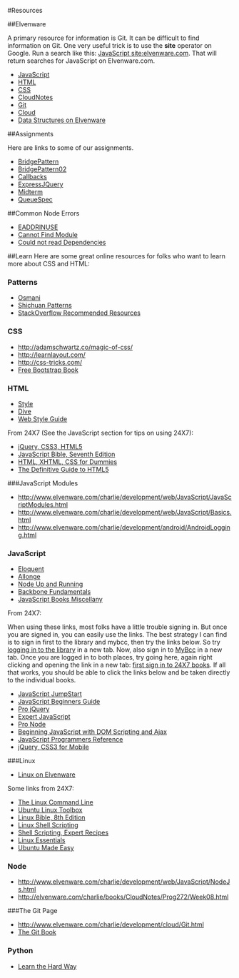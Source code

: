 #Resources

##Elvenware

A primary resource for information is Git. It can be difficult to find information on Git. One very useful trick is to use the **site** operator on Google. Run a search like this: [JavaScript site:elvenware.com](https://www.google.com/#q=javascript+site:elvenware.com). That will return searches for JavaScript on Elvenware.com.


- [JavaScript](http://elvenware.com/charlie/development/web/JavaScript/)
- [HTML](http://elvenware.com/charlie/development/web/HtmlGuide/)
- [CSS](http://elvenware.com/charlie/development/web/CssGuide/)
- [CloudNotes](http://elvenware.com/charlie/books/CloudNotes/CloudNotes.html)
- [Git](http://www.elvenware.com/charlie/development/cloud/Git.html)
- [Cloud](http://www.elvenware.com/charlie/development/cloud/)
- [Data Structures on Elvenware][DataStructures]

##Assignments

Here are links to some of our assignments.

- [BridgePattern][bp]
- [BridgePattern02][bp02]
- [Callbacks][callbacks]
- [ExpressJQuery][expj]
- [Midterm][midterm]
- [QueueSpec][queueSpec]


[bp]: http://www.elvenware.com/charlie/books/CloudNotes/Assignments/BridgePattern.html
[bp02]: http://www.elvenware.com/charlie/books/CloudNotes/Assignments/BridgePattern02.html
[callbacks]:  http://www.elvenware.com/charlie/books/CloudNotes/Assignments/Callbacks.html
[expj]: http://www.elvenware.com/charlie/books/CloudNotes/Assignments/ExpressJQuery.html
[midterm]: http://www.elvenware.com/charlie/books/CloudNotes/Assignments/Prog282Midterm2014.html
[queueSpec]: http://www.elvenware.com/charlie/books/CloudNotes/Assignments/QueueSpec.html 


##Common Node Errors

- [EADDRINUSE][EINUSE]
- [Cannot Find Module][MNOTFOUND]
- [Could not read Dependencies][NODEPENDENCIES]

[NODEPENDENCIES]: http://elvenware.com/charlie/development/web/JavaScript/NodeJs.html#error-couldnt-read-dependencies
[EINUSE]: http://www.elvenware.com/charlie/development/web/JavaScript/NodeJs.html#EADDRINUSE
[MNOTFOUND]: http://www.elvenware.com/charlie/development/web/JavaScript/NodeJs.html#error-cannot-find-module

##Learn
Here are some great online resources for folks who want to learn more about CSS and HTML:

### Patterns

- [Osmani](http://addyosmani.com/resources/essentialjsdesignpatterns/book/)
- [Shichuan Patterns](http://shichuan.github.io/javascript-patterns/)
- [StackOverflow Recommended Resources](http://stackoverflow.com/questions/3168805/javascript-design-patterns)

### CSS

- <http://adamschwartz.co/magic-of-css/>
- <http://learnlayout.com/>
- <http://css-tricks.com/>
- [Free Bootstrap Book](http://freebootstrap.com/)

### HTML

- [Style](http://webtypography.net/toc/)
- [Dive](http://diveintohtml5.info/index.html)
- [Web Style Guide](http://www.webstyleguide.com/wsg3/index.html)

From 24X7 (See the JavaScript section for tips on using 24X7):

- [jQuery, CSS3, HTML5](http://library.books24x7.com.ezproxy.bellevuecollege.edu/toc.aspx?bookid=56100)
- [JavaScript Bible, Seventh Edition](http://library.books24x7.com.ezproxy.bellevuecollege.edu/toc.aspx?bkid=40721)
- [HTML, XHTML, CSS for Dummies](http://library.books24x7.com.ezproxy.bellevuecollege.edu/toc.aspx?bookid=40686)
- [The Definitive Guide to HTML5](http://library.books24x7.com.ezproxy.bellevuecollege.edu/toc.aspx?bookid=45269)

###JavaScript Modules

* <http://www.elvenware.com/charlie/development/web/JavaScript/JavaScriptModules.html>
* <http://www.elvenware.com/charlie/development/web/JavaScript/Basics.html>
* <http://www.elvenware.com/charlie/development/android/AndroidLogging.html>

### JavaScript

- [Eloquent](http://eloquentjavascript.net/contents.html)
- [Allonge](https://leanpub.com/javascript-allonge/read)
- [Node Up and Running](http://chimera.labs.oreilly.com/books/1234000001808/index.html)
- [Backbone Fundamentals](http://addyosmani.github.io/backbone-fundamentals/)
- [JavaScript Books Miscellany](http://jsbooks.revolunet.com/)

From 24X7:

When using these links, most folks have a little trouble signing in. But once you are signed in, you can easily use the links. The best strategy I can find is to sign in first to the library and mybcc, then try the links below. So try [logging in to the library][liblog] in a new tab. Now, also sign in to [MyBcc][MyBcc] in a new tab. Once you are logged in to both places, try going here, again right clicking and opening the link in a new tab: [first sign in to 24X7 books][BC247]. If all that works, you should be able to click the links below and be taken directly to the individual books.

- [JavaScript JumpStart](http://library.books24x7.com.ezproxy.bellevuecollege.edu/toc.aspx?bkid=56022)
- [JavaScript Beginners Guide](http://library.books24x7.com.ezproxy.bellevuecollege.edu/toc.aspx?bookid=56212)
- [Pro jQuery](http://library.books24x7.com.ezproxy.bellevuecollege.edu/toc.aspx?bookid=59478)
- [Expert JavaScript](http://library.books24x7.com.ezproxy.bellevuecollege.edu/toc.aspx?bookid=59464)
- [Pro Node](http://library.books24x7.com.ezproxy.bellevuecollege.edu/toc.aspx?bookid=59421)
- [Beginning JavaScript with DOM Scripting and Ajax][DomScript]
- [JavaScript Programmers Reference](http://library.books24x7.com.ezproxy.bellevuecollege.edu/toc.aspx?bookid=55519)
- [jQuery, CSS3 for Mobile](http://library.books24x7.com.ezproxy.bellevuecollege.edu/toc.aspx?bookid=56100)

[DomScript]: http://library.books24x7.com.ezproxy.bellevuecollege.edu/toc.aspx?bookid=56585
[BC247]: http://library.books24x7.com.ezproxy.bellevuecollege.edu/bookshelf.asp
[liblog]: http://bellevue.library.ctc.edu/vwebv/login
[MyBcc]: http://mybcc.net/


###Linux

- [Linux on Elvenware](http://elvenware.com/charlie/os/linux/index.html)

Some links from 24X7:

- [The Linux Command Line](http://library.books24x7.com.ezproxy.bellevuecollege.edu/toc.aspx?bookid=47717)
- [Ubuntu Linux Toolbox](http://library.books24x7.com.ezproxy.bellevuecollege.edu/toc.aspx?bkid=56414)
- [Linux Bible, 8th Edition](http://library.books24x7.com.ezproxy.bellevuecollege.edu/toc.aspx?bookid=46293)
- [Linux Shell Scripting](http://library.books24x7.com.ezproxy.bellevuecollege.edu/toc.aspx?bookid=40731)
- [Shell Scripting, Expert Recipes](http://library.books24x7.com.ezproxy.bellevuecollege.edu/toc.aspx?bookid=44292)
- [Linux Essentials](http://library.books24x7.com.ezproxy.bellevuecollege.edu/toc.aspx?bookid=46166)
- [Ubuntu Made Easy](http://library.books24x7.com.ezproxy.bellevuecollege.edu/toc.aspx?bookid=49390)


### Node

* <http://www.elvenware.com/charlie/development/web/JavaScript/NodeJs.html>
* <http://elvenware.com/charlie/books/CloudNotes/Prog272/Week08.html>

###The Git Page

* <http://www.elvenware.com/charlie/development/cloud/Git.html>
* [The Git Book](http://git-scm.com/book)

### Python

- [Learn the Hard Way](http://learnpythonthehardway.org/book/)

[DataStructures]: http://www.elvenware.com/charlie/development/web/JavaScript/DataStructures.html


